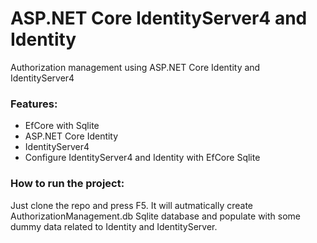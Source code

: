 # ASP.NET Core IdentityServer4 and Identity
Authorization management using ASP.NET Core Identity and IdentityServer4

### Features: 
- EfCore with Sqlite
- ASP.NET Core Identity
- IdentityServer4
- Configure IdentityServer4 and Identity with EfCore Sqlite

### How to run the project: 
Just clone the repo and press F5. It will autmatically create AuthorizationManagement.db Sqlite database and populate with some dummy data related to Identity and IdentityServer.



